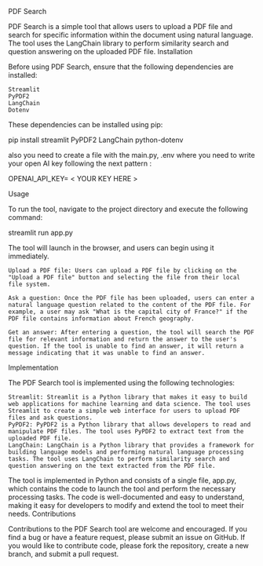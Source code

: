 PDF Search

PDF Search is a simple tool that allows users to upload a PDF file and search for specific information within the document using natural language. The tool uses the LangChain library to perform similarity search and question answering on the uploaded PDF file.
Installation

Before using PDF Search, ensure that the following dependencies are installed:

    Streamlit
    PyPDF2
    LangChain
    Dotenv

These dependencies can be installed using pip:

pip install streamlit PyPDF2 LangChain python-dotenv

also you need to create a file with the main.py, .env where you need to write your open AI key following the next pattern : 

OPENAI_API_KEY= < YOUR KEY HERE >

Usage


To run the tool, navigate to the project directory and execute the following command:

streamlit run app.py

The tool will launch in the browser, and users can begin using it immediately.

    Upload a PDF file: Users can upload a PDF file by clicking on the "Upload a PDF file" button and selecting the file from their local file system.

    Ask a question: Once the PDF file has been uploaded, users can enter a natural language question related to the content of the PDF file. For example, a user may ask "What is the capital city of France?" if the PDF file contains information about French geography.

    Get an answer: After entering a question, the tool will search the PDF file for relevant information and return the answer to the user's question. If the tool is unable to find an answer, it will return a message indicating that it was unable to find an answer.

Implementation

The PDF Search tool is implemented using the following technologies:

    Streamlit: Streamlit is a Python library that makes it easy to build web applications for machine learning and data science. The tool uses Streamlit to create a simple web interface for users to upload PDF files and ask questions.
    PyPDF2: PyPDF2 is a Python library that allows developers to read and manipulate PDF files. The tool uses PyPDF2 to extract text from the uploaded PDF file.
    LangChain: LangChain is a Python library that provides a framework for building language models and performing natural language processing tasks. The tool uses LangChain to perform similarity search and question answering on the text extracted from the PDF file.

The tool is implemented in Python and consists of a single file, app.py, which contains the code to launch the tool and perform the necessary processing tasks. The code is well-documented and easy to understand, making it easy for developers to modify and extend the tool to meet their needs.
Contributions

Contributions to the PDF Search tool are welcome and encouraged. If you find a bug or have a feature request, please submit an issue on GitHub. If you would like to contribute code, please fork the repository, create a new branch, and submit a pull request.
